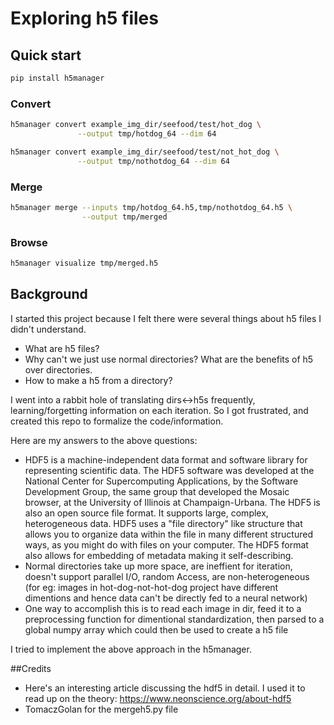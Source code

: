 # Exploring h5 files


## Quick start

```bash
pip install h5manager
```

### Convert
```bash
h5manager convert example_img_dir/seefood/test/hot_dog \
               --output tmp/hotdog_64 --dim 64
```

```bash
h5manager convert example_img_dir/seefood/test/not_hot_dog \
               --output tmp/nothotdog_64 --dim 64
```

### Merge
```bash
h5manager merge --inputs tmp/hotdog_64.h5,tmp/nothotdog_64.h5 \
                --output tmp/merged
```

### Browse
```bash
h5manager visualize tmp/merged.h5
```


## Background
I started this project because I felt there were several things about h5 files I didn't understand.
- What are h5 files?
- Why can't we just use normal directories? What are the benefits of h5 over directories. 
- How to make a h5 from a directory?

I went into a rabbit hole of translating dirs<->h5s frequently, learning/forgetting information on each iteration. So I got frustrated, and created this repo to formalize the code/information.

Here are my answers to the above questions: 
- HDF5 is a machine-independent data format and software library for representing scientific data. The HDF5 software was developed at the National Center for Supercomputing Applications, by the Software Development Group, the same group that developed the Mosaic browser, at the University of Illinois at Champaign-Urbana. The HDF5 is also an open source file format. It supports large, complex, heterogeneous data. HDF5 uses a "file directory" like structure that allows you to organize data within the file in many different structured ways, as you might do with files on your computer. The HDF5 format also allows for embedding of metadata making it self-describing. 
- Normal directories take up more space, are ineffient for iteration, doesn't support parallel I/O, random Access, are non-heterogeneous (for eg: images in hot-dog-not-hot-dog project have different dimentions and hence data can't be directly fed to a neural network)
- One way to accomplish this is to read each image in dir, feed it to a preprocessing function for dimentional standardization, then parsed to a global numpy array which could then be used to create a h5 file


I tried to implement the above approach in the h5manager.


##Credits
- Here's an interesting article discussing the hdf5 in detail. I used it to read up on the theory: https://www.neonscience.org/about-hdf5
- TomaczGolan for the mergeh5.py file